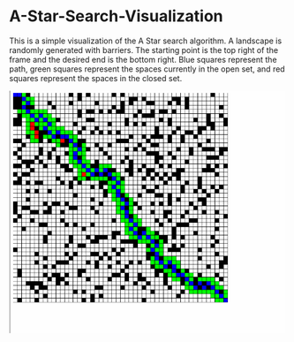 # A-Star-Search-Visualization

This is a simple visualization of the A Star search algorithm. A landscape is randomly generated with barriers. The starting point is the top right of the frame and the desired end is the bottom right. Blue squares represent the path, green squares represent the spaces currently in the open set, and red squares represent the spaces in the closed set.

<img src="resources/astar.gif" width=500></img>
